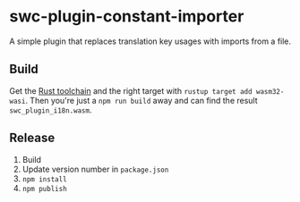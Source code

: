 # swc-plugin-constant-importer

A simple plugin that replaces translation key usages with imports from a file.

## Build

Get the [Rust toolchain](https://www.rust-lang.org/learn/get-started) and the
right target with `rustup target add wasm32-wasi`. Then you're just a `npm run
build` away and can find the result `swc_plugin_i18n.wasm`.

## Release

1. Build
2. Update version number in `package.json`
3. `npm install`
4. `npm publish`
